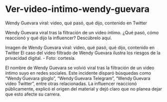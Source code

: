 # Ver-video-intimo-wendy-guevara

Wendy Guevara viral: video, qué pasó, qué dijo, contenido en Twitter

Wendy Guevara viral tras la filtración de un video íntimo. ¿Qué pasó, cómo reaccionó y qué dijo la influencer? Descúbrelo aquí.

Imagen de Wendy Guevara viral: video, qué pasó, qué dijo, contenido en Twitter El caso del video filtrado de Wendy Guevara ilustra los riesgos de la privacidad digital. - Foto: cortesía.

El nombre de Wendy Guevara se volvió viral tras la filtración de un video íntimo suyo en redes sociales. Este incidente disparó búsquedas como “Wendy Guevara gloglo”, “Wendy Guevara Telegram”, “Wendy Guevara video Twitter”, entre otras relacionadas. La influencer reaccionó públicamente, explicó el origen del material y dejó claro que no planea dejar que esto afecte su carrera.

